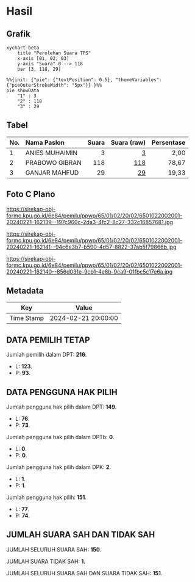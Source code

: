 # Hasil

## Grafik

```mermaid
xychart-beta
    title "Perolehan Suara TPS"
    x-axis [01, 02, 03]
    y-axis "Suara" 0 --> 118
    bar [3, 118, 29]
```

```mermaid
%%{init: {"pie": {"textPosition": 0.5}, "themeVariables": {"pieOuterStrokeWidth": "5px"}} }%%
pie showData
    "1" : 3
    "2" : 118
    "3" : 29
```

## Tabel

| No. | Nama Paslon    | Suara | Suara (raw) | Persentase |
|:--- |:-------------- | -----:| -----------:| ----------:|
| 1   | ANIES MUHAIMIN | 3     | [3][p-1]    | 2,00       |
| 2   | PRABOWO GIBRAN | 118   | [118][p-2]  | 78,67      |
| 3   | GANJAR MAHFUD  | 29    | [29][p-3]   | 19,33      |


[p-1]: https://github.com/gigit-pemilu/pemilu-2024-65-kalimantan-utara/blob/main/pilpres/hitung-suara/sub/65-kalimantan-utara/sub/01-bulungan/sub/02-tanjung-palas-barat/sub/2002-long-sam/sub/001-tps/sub/paslon-1.txt
[p-2]: https://github.com/gigit-pemilu/pemilu-2024-65-kalimantan-utara/blob/main/pilpres/hitung-suara/sub/65-kalimantan-utara/sub/01-bulungan/sub/02-tanjung-palas-barat/sub/2002-long-sam/sub/001-tps/sub/paslon-2.txt
[p-3]: https://github.com/gigit-pemilu/pemilu-2024-65-kalimantan-utara/blob/main/pilpres/hitung-suara/sub/65-kalimantan-utara/sub/01-bulungan/sub/02-tanjung-palas-barat/sub/2002-long-sam/sub/001-tps/sub/paslon-3.txt

## Foto C Plano

https://sirekap-obj-formc.kpu.go.id/6e84/pemilu/ppwp/65/01/02/20/02/6501022002001-20240221-162139--197c960c-2da3-4fc2-8c27-332c16857681.jpg

https://sirekap-obj-formc.kpu.go.id/6e84/pemilu/ppwp/65/01/02/20/02/6501022002001-20240221-162141--94c6e3b7-b590-4d57-8822-37ab5f79866b.jpg

https://sirekap-obj-formc.kpu.go.id/6e84/pemilu/ppwp/65/01/02/20/02/6501022002001-20240221-162140--856d031e-9cb1-4e8b-9ca9-01fbc5c17e6a.jpg


## Metadata

| Key        | Value               |
| ---------- | ------------------- |
| Time Stamp | 2024-02-21 20:00:00 |


## DATA PEMILIH TETAP

Jumlah pemilih dalam DPT: **216**.
 * L: **123**.
 * P: **93**.

## DATA PENGGUNA HAK PILIH

Jumlah pengguna hak pilih dalam DPT: **149**.
 * L: **76**.
 * P: **73**.

Jumlah pengguna hak pilih dalam DPTb: **0**.
 * L: **0**.
 * P: **0**.

Jumlah pengguna hak pilih dalam DPK: **2**.
 * L: **1**.
 * P: **1**.

Jumlah pengguna hak pilih: **151**.
 * L: **77**.
 * P: **74**.

## JUMLAH SUARA SAH DAN TIDAK SAH

JUMLAH SELURUH SUARA SAH: **150**.

JUMLAH SUARA TIDAK SAH: **1**.

JUMLAH SELURUH SUARA SAH DAN SUARA TIDAK SAH: **151**.


